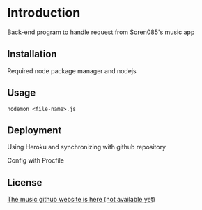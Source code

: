 # Introduction

Back-end program to handle request from Soren085's music app

## Installation

Required node package manager and nodejs

## Usage

```
nodemon <file-name>.js
```

## Deployment
Using Heroku and synchronizing with github repository

Config with Procfile

## License
<!-- TODO insert website -->
[The music github website is here (not available yet)]()
